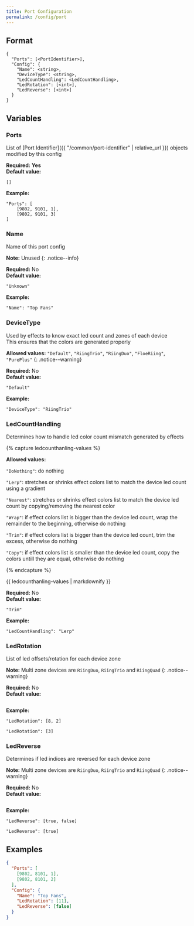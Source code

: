 ```yaml
---
title: Port Configuration
permalink: /config/port
---
```


## Format

~~~
{
  "Ports": [<PortIdentifier>],
  "Config": {
    "Name": <string>,
    "DeviceType": <string>,
    "LedCountHandling": <LedCountHandling>,
    "LedRotation": [<int>],
    "LedReverse": [<int>]
  }
}
~~~

## Variables

### Ports
<div class="variable-block" markdown="block">

List of [Port Identifier]({{ "/common/port-identifier" | relative_url }}) objects modified by this config

**Required:** **Yes**<br>
**Default value:**
~~~
[]
~~~
**Example:**
~~~
"Ports": [
    [9802, 9101, 1],
    [9802, 9101, 3]
]
~~~

</div>

### Name
<div class="variable-block" markdown="block">

Name of this port config

**Note:** Unused
{: .notice--info}

**Required:** No<br>
**Default value:**
~~~
"Unknown"
~~~
**Example:**
~~~
"Name": "Top Fans"
~~~

</div>

### DeviceType
<div class="variable-block" markdown="block">

Used by effects to know exact led count and zones of each device<br>This ensures that the colors are generated properly

**Allowed values:** `"Default"`, `"RiingTrio"`, `"RiingDuo"`, `"FloeRiing"`, `"PurePlus"`
{: .notice--warning}

**Required:** No<br>
**Default value:**
~~~
"Default"
~~~
**Example:**
~~~
"DeviceType": "RiingTrio"
~~~

</div>

### LedCountHandling
<div class="variable-block" markdown="block">

Determines how to handle led color count mismatch generated by effects

{% capture ledcounthanling-values %}

**Allowed values:**

`"DoNothing"`: do nothing

`"Lerp"`: stretches or shrinks effect colors list to match the device led count using a gradient

`"Nearest"`: stretches or shrinks effect colors list to match the device led count by copying/removing the nearest color

`"Wrap"`: if effect colors list is bigger than the device led count, wrap the remainder to the beginning, otherwise do nothing

`"Trim"`: if effect colors list is bigger than the device led count, trim the excess, otherwise do nothing

`"Copy"`: if effect colors list is smaller than the device led count, copy the colors untill they are equal, otherwise do nothing

{% endcapture %}

<div class="notice--warning">
  {{ ledcounthanling-values | markdownify }}
</div>


**Required:** No<br>
**Default value:**
~~~
"Trim"
~~~
**Example:**
~~~
"LedCountHandling": "Lerp"
~~~

</div>

### LedRotation
<div class="variable-block" markdown="block">

List of led offsets/rotation for each device zone

**Note:** Multi zone devices are `RiingDuo`, `RiingTrio` and `RiingQuad`
{: .notice--warning}

**Required:** No<br>
**Default value:**
~~~
~~~
**Example:**
~~~
"LedRotation": [8, 2]
~~~
~~~
"LedRotation": [3]
~~~

</div>

### LedReverse
<div class="variable-block" markdown="block">

Determines if led indices are reversed for each device zone

**Note:** Multi zone devices are `RiingDuo`, `RiingTrio` and `RiingQuad`
{: .notice--warning}

**Required:** No<br>
**Default value:**
~~~
~~~
**Example:**
~~~
"LedReverse": [true, false]
~~~
~~~
"LedReverse": [true]
~~~

</div>

## Examples
~~~ json
{
  "Ports": [
  	[9802, 8101, 1],
  	[9802, 8101, 2]
  ],
  "Config": {
    "Name": "Top Fans",
    "LedRotation": [11],
    "LedReverse": [false]
  }
}
~~~